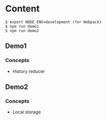 # Content

```
$ export NODE_ENV=development (for Webpack)
$ npm run demo1
$ npm run demo2
```

## Demo1

### Concepts

* History reducer

## Demo2

### Concepts

* Local storage
